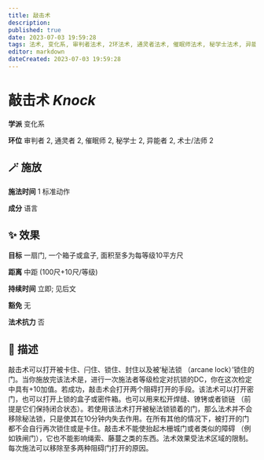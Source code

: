 ```yaml
---
title: 敲击术
description: 
published: true
date: 2023-07-03 19:59:28
tags: 法术, 变化系, 审判者法术, 2环法术, 通灵者法术, 催眠师法术, 秘学士法术, 异能者法术, 术士/法师法术
editor: markdown
dateCreated: 2023-07-03 19:59:28
---
```


# **敲击术** *Knock*

**学派** 变化系 

**环位** 审判者 2, 通灵者 2, 催眠师 2, 秘学士 2, 异能者 2, 术士/法师 2

## 🪄 施放

**施法时间** 1 标准动作

**成分** 语言

## ✨ 效果 

**目标** 一扇门, 一个箱子或盒子, 面积至多为每等级10平方尺 

**距离** 中距 (100尺+10尺/等级)  

**持续时间** 立即; 见后文 

**豁免** 无

**法术抗力** 否

## 📖 描述

敲击术可以打开被卡住、闩住、锁住、封住以及被‘秘法锁 （arcane lock）’锁住的门。当你施放完该法术是，进行一次施法者等级检定对抗锁的DC，你在这次检定中具有+10加值。若成功，敲击术会打开两个阻碍打开的手段。该法术可以打开密门，也可以打开上锁的盒子或密件箱。也可以用来松开焊缝、镣铐或者锁链 （前提是它们保持闭合状态）。若使用该法术打开被秘法锁锁着的门，那么法术并不会移除秘法锁，只是使其在10分钟内失去作用。在所有其他的情况下，被打开的门都不会自行再次锁住或是卡住。敲击术不能使抬起木栅城门或者类似的障碍 （例如铁闸门），它也不能影响绳索、藤蔓之类的东西。法术效果受法术区域的限制。每次施法可以移除至多两种阻碍门打开的原因。
    